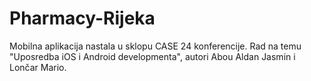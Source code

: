 # Pharmacy-Rijeka

Mobilna aplikacija nastala u sklopu CASE 24 konferencije. Rad na temu "Uposredba iOS i Android developmenta", autori Abou Aldan Jasmin i Lončar Mario.
